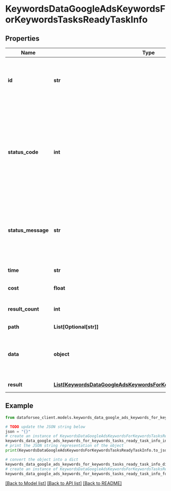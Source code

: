 # KeywordsDataGoogleAdsKeywordsForKeywordsTasksReadyTaskInfo


## Properties

Name | Type | Description | Notes
------------ | ------------- | ------------- | -------------
**id** | **str** | task identifier unique task identifier in our system in the UUID format | [optional] 
**status_code** | **int** | status code of the task generated by DataForSEO, can be within the following range: 10000-60000 you can find the full list of the response codes here | [optional] 
**status_message** | **str** | informational message of the task you can find the full list of general informational messages here | [optional] 
**time** | **str** | execution time, seconds | [optional] 
**cost** | **float** | total tasks cost, USD | [optional] 
**result_count** | **int** | number of elements in the result array | [optional] 
**path** | **List[Optional[str]]** | URL path | [optional] 
**data** | **object** | contains the same parameters that you specified in the POST request | [optional] 
**result** | [**List[KeywordsDataGoogleAdsKeywordsForKeywordsTasksReadyResultInfo]**](KeywordsDataGoogleAdsKeywordsForKeywordsTasksReadyResultInfo.md) | array of results | [optional] 

## Example

```python
from dataforseo_client.models.keywords_data_google_ads_keywords_for_keywords_tasks_ready_task_info import KeywordsDataGoogleAdsKeywordsForKeywordsTasksReadyTaskInfo

# TODO update the JSON string below
json = "{}"
# create an instance of KeywordsDataGoogleAdsKeywordsForKeywordsTasksReadyTaskInfo from a JSON string
keywords_data_google_ads_keywords_for_keywords_tasks_ready_task_info_instance = KeywordsDataGoogleAdsKeywordsForKeywordsTasksReadyTaskInfo.from_json(json)
# print the JSON string representation of the object
print(KeywordsDataGoogleAdsKeywordsForKeywordsTasksReadyTaskInfo.to_json())

# convert the object into a dict
keywords_data_google_ads_keywords_for_keywords_tasks_ready_task_info_dict = keywords_data_google_ads_keywords_for_keywords_tasks_ready_task_info_instance.to_dict()
# create an instance of KeywordsDataGoogleAdsKeywordsForKeywordsTasksReadyTaskInfo from a dict
keywords_data_google_ads_keywords_for_keywords_tasks_ready_task_info_form_dict = keywords_data_google_ads_keywords_for_keywords_tasks_ready_task_info.from_dict(keywords_data_google_ads_keywords_for_keywords_tasks_ready_task_info_dict)
```
[[Back to Model list]](../README.md#documentation-for-models) [[Back to API list]](../README.md#documentation-for-api-endpoints) [[Back to README]](../README.md)


